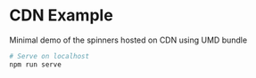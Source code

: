 # CDN Example

Minimal demo of the spinners hosted on CDN using UMD bundle

```sh
# Serve on localhost
npm run serve
```

